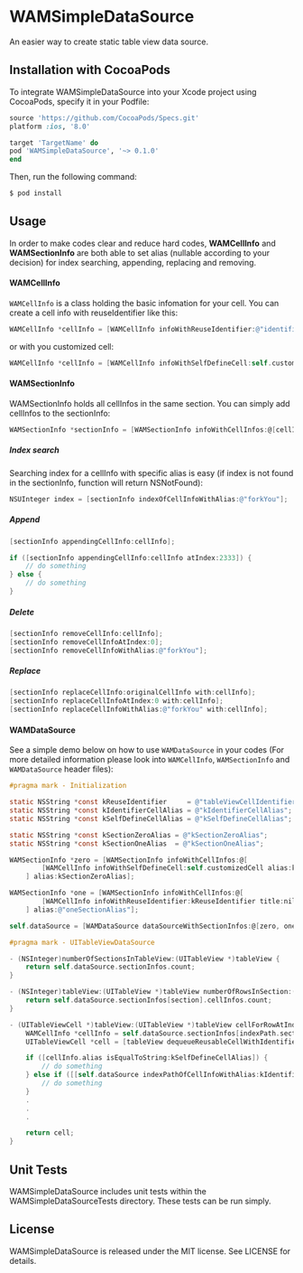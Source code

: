 # WAMSimpleDataSource

An easier way to create static table view data source.

## Installation with CocoaPods

To integrate WAMSimpleDataSource into your Xcode project using CocoaPods, specify it in your Podfile:

```ruby
source 'https://github.com/CocoaPods/Specs.git'
platform :ios, '8.0'

target 'TargetName' do
pod 'WAMSimpleDataSource', '~> 0.1.0'
end
```

Then, run the following command:

```bash
$ pod install
```

## Usage

In order to make codes clear and reduce hard codes, **WAMCellInfo** and **WAMSectionInfo** are both able to set alias (nullable according to your decision) for index searching, appending, replacing and removing.

#### WAMCellInfo

`WAMCellInfo` is a class holding the basic infomation for your cell. You can create a cell info with reuseIdentifier like this:

```objective-c
WAMCellInfo *cellInfo = [WAMCellInfo infoWithReuseIdentifier:@"identifier" title:nil detail:nil alias:@"infoWithReuseIdentifier"];
```

or with you customized cell:

```objective-c
WAMCellInfo *cellInfo = [WAMCellInfo infoWithSelfDefineCell:self.customizedCell alias:@"infoWithSelfDefineCell"];
```

#### WAMSectionInfo

WAMSectionInfo holds all cellInfos in the same section. You can simply add cellInfos to the sectionInfo:

```objective-c
WAMSectionInfo *sectionInfo = [WAMSectionInfo infoWithCellInfos:@[cellInfoZero, cellInfoOne] alias:@"sectionAlias"];
```

##### Index search

Searching index for a cellInfo with specific alias is easy (if index is not found in the sectionInfo, function will return NSNotFound):

```objective-c
NSUInteger index = [sectionInfo indexOfCellInfoWithAlias:@"forkYou"];
```

##### Append

```objective-c
[sectionInfo appendingCellInfo:cellInfo];

if ([sectionInfo appendingCellInfo:cellInfo atIndex:2333]) {
    // do something
} else {
    // do something
}
```

##### Delete

```objective-c
[sectionInfo removeCellInfo:cellInfo];
[sectionInfo removeCellInfoAtIndex:0];
[sectionInfo removeCellInfoWithAlias:@"forkYou"];
```

##### Replace

```objective-c
[sectionInfo replaceCellInfo:originalCellInfo with:cellInfo];
[sectionInfo replaceCellInfoAtIndex:0 with:cellInfo];
[sectionInfo replaceCellInfoWithAlias:@"forkYou" with:cellInfo];
```

#### WAMDataSource

See a simple demo below on how to use `WAMDataSource` in your codes (For more detailed information please look into `WAMCellInfo`, `WAMSectionInfo` and `WAMDataSource` header files):

```objective-c
#pragma mark - Initialization

static NSString *const kReuseIdentifier     = @"tableViewCellIdentifier";
static NSString *const kIdentifierCellAlias = @"kIdentifierCellAlias";
static NSString *const kSelfDefineCellAlias = @"kSelfDefineCellAlias";

static NSString *const kSectionZeroAlias = @"kSectionZeroAlias";
static NSString *const kSectionOneAlias  = @"kSectionOneAlias";

WAMSectionInfo *zero = [WAMSectionInfo infoWithCellInfos:@[
        [WAMCellInfo infoWithSelfDefineCell:self.customizedCell alias:kSelfDefineCellAlias]
    ] alias:kSectionZeroAlias];

WAMSectionInfo *one = [WAMSectionInfo infoWithCellInfos:@[
        [WAMCellInfo infoWithReuseIdentifier:kReuseIdentifier title:nil detail:nil alias:kIdentifierCellAlias]
    ] alias:@"oneSectionAlias"];

self.dataSource = [WAMDataSource dataSourceWithSectionInfos:@[zero, one]];

#pragma mark - UITableViewDataSource

- (NSInteger)numberOfSectionsInTableView:(UITableView *)tableView {
    return self.dataSource.sectionInfos.count;
}

- (NSInteger)tableView:(UITableView *)tableView numberOfRowsInSection:(NSInteger)section {
    return self.dataSource.sectionInfos[section].cellInfos.count;
}

- (UITableViewCell *)tableView:(UITableView *)tableView cellForRowAtIndexPath:(NSIndexPath *)indexPath {
    WAMCellInfo *cellInfo = self.dataSource.sectionInfos[indexPath.section].cellInfos[indexPath.row];
    UITableViewCell *cell = [tableView dequeueReusableCellWithIdentifier:cellInfo.identifier forIndexPath:indexPath];

    if ([cellInfo.alias isEqualToString:kSelfDefineCellAlias]) {
        // do something
    } else if ([[self.dataSource indexPathOfCellInfoWithAlias:kIdentifierCellAlias] isEqual:indexPath]) {
        // do something
    }
    .
    .
    .

    return cell;
}

```

## Unit Tests

WAMSimpleDataSource includes unit tests within the WAMSimpleDataSourceTests directory. These tests can be run simply.

## License

WAMSimpleDataSource is released under the MIT license. See LICENSE for details.
